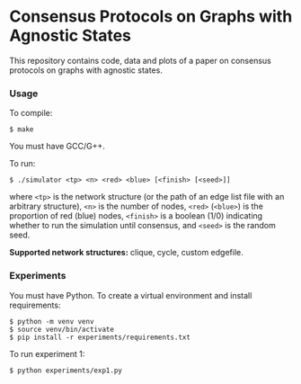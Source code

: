 Consensus Protocols on Graphs with Agnostic States
==

This repository contains code, data and plots of a paper on consensus protocols
on graphs with agnostic states.

### Usage

To compile:

```
$ make
```

You must have GCC/G++.

To run:

```
$ ./simulator <tp> <n> <red> <blue> [<finish> [<seed>]]
```

where `<tp>` is the network structure (or the path of an edge list file with
an arbitrary structure), `<n>` is the number of nodes, `<red>` (`<blue>`) is
the proportion of red (blue) nodes, `<finish>` is a boolean (1/0) indicating
whether to run the simulation until consensus, and `<seed>` is the random seed.

**Supported network structures:**
clique, cycle, custom edgefile.

### Experiments

You must have Python. To create a virtual environment and install requirements:

```
$ python -m venv venv
$ source venv/bin/activate
$ pip install -r experiments/requirements.txt
```

To run experiment 1:

```
$ python experiments/exp1.py
```

